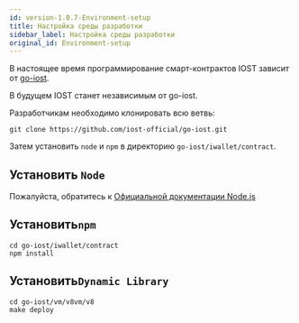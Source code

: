 ```yaml
---
id: version-1.0.7-Environment-setup
title: Настройка среды разработки
sidebar_label: Настройка среды разработки
original_id: Environment-setup
---
```


В настоящее время программирование смарт-контрактов IOST зависит от [go-iost](https://github.com/iost-official/go-iost).

В будущем IOST станет независимым от go-iost.

Разработчикам необходимо клонировать всю ветвь:

```shell
git clone https://github.com/iost-official/go-iost.git
```

Затем установить `node` и `npm` в директорию `go-iost/iwallet/contract`.

## Установить ```Node```

Пожалуйста, обратитесь к  [Официальной документации Node.js](https://nodejs.org/en/download/package-manager/#macos)

## Установить```npm```

```git
cd go-iost/iwallet/contract
npm install
```

## Установить```Dynamic Library```

```git
cd go-iost/vm/v8vm/v8
make deploy
```
